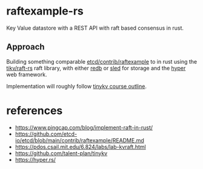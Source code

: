 # raftexample-rs

Key Value datastore with a REST API with raft based consensus in rust.

## Approach

Building something comparable [etcd/contrib/raftexample](https://github.com/etcd-io/etcd/tree/main/contrib/raftexample) to in rust using the [tikv/raft-rs](https://github.com/tikv/raft-rs) raft library, with either [redb](https://github.com/cberner/redb) or [sled](https://github.com/spacejam/sled) for storage and the [hyper](https://hyper.rs/) web framework.

Implementation will roughly follow [tinykv course outline](https://github.com/talent-plan/tinykv).

# references
* https://www.pingcap.com/blog/implement-raft-in-rust/
* https://github.com/etcd-io/etcd/blob/main/contrib/raftexample/README.md
* https://pdos.csail.mit.edu/6.824/labs/lab-kvraft.html
* https://github.com/talent-plan/tinykv
* https://hyper.rs/
